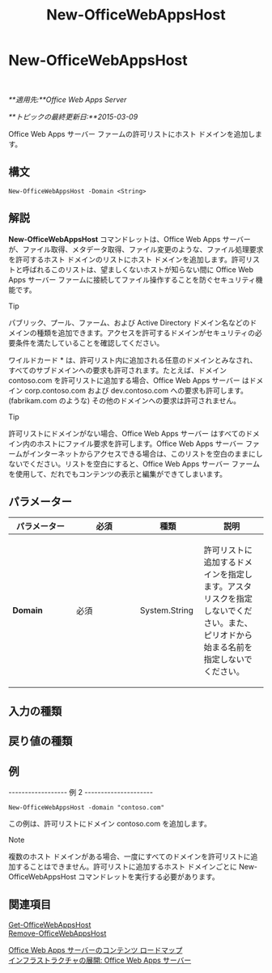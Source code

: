 ﻿---
title: New-OfficeWebAppsHost
TOCTitle: New-OfficeWebAppsHost
ms:assetid: f1d523ab-45c6-4e3c-b274-22c0d229a6a0
ms:mtpsurl: https://technet.microsoft.com/ja-jp/library/JJ219459(v=office.15)
ms:contentKeyID: 48796459
ms.date: 12/18/2017
mtps_version: v=office.15
ms.translationtype: HT
---

# New-OfficeWebAppsHost

 

_**適用先:**Office Web Apps Server_

_**トピックの最終更新日:**2015-03-09_

Office Web Apps サーバー ファームの許可リストにホスト ドメインを追加します。

## 構文

    New-OfficeWebAppsHost -Domain <String>

## 解説

**New-OfficeWebAppsHost** コマンドレットは、Office Web Apps サーバー が、ファイル取得、メタデータ取得、ファイル変更のような、ファイル処理要求を許可するホスト ドメインのリストにホスト ドメインを追加します。許可リストと呼ばれるこのリストは、望ましくないホストが知らない間に Office Web Apps サーバー ファームに接続してファイル操作することを防ぐセキュリティ機能です。


> [!TIP]
> パブリック、プール、ファーム、および Active Directory ドメイン名などのドメインの種類を追加できます。アクセスを許可するドメインがセキュリティの必要条件を満たしていることを確認してください。



ワイルドカード \* は、許可リスト内に追加される任意のドメインとみなされ、すべてのサブドメインへの要求も許可されます。たとえば、ドメイン contoso.com を許可リストに追加する場合、Office Web Apps サーバー はドメイン corp.contoso.com および dev.contoso.com への要求も許可します。(fabrikam.com のような) その他のドメインへの要求は許可されません。


> [!TIP]
> 許可リストにドメインがない場合、Office Web Apps サーバー はすべてのドメイン内のホストにファイル要求を許可します。Office Web Apps サーバー ファームがインターネットからアクセスできる場合は、このリストを空白のままにしないでください。リストを空白にすると、Office Web Apps サーバー ファームを使用して、だれでもコンテンツの表示と編集ができてしまいます。



## パラメーター


<table>
<colgroup>
<col style="width: 25%" />
<col style="width: 25%" />
<col style="width: 25%" />
<col style="width: 25%" />
</colgroup>
<thead>
<tr class="header">
<th>パラメーター</th>
<th>必須</th>
<th>種類</th>
<th>説明</th>
</tr>
</thead>
<tbody>
<tr class="odd">
<td><p><strong>Domain</strong></p></td>
<td><p>必須</p></td>
<td><p>System.String</p></td>
<td><p>許可リストに追加するドメインを指定します。アスタリスクを指定しないでください。また、ピリオドから始まる名前を指定しないでください。</p></td>
</tr>
</tbody>
</table>


## 入力の種類

## 戻り値の種類

## 例

\------------------ 例 2 ---------------------

    New-OfficeWebAppsHost -domain "contoso.com"

この例は、許可リストにドメイン contoso.com を追加します。


> [!NOTE]
> 複数のホスト ドメインがある場合、一度にすべてのドメインを許可リストに追加することはできません。許可リストに追加するホスト ドメインごとに New-OfficeWebAppsHost コマンドレットを実行する必要があります。



## 関連項目


[Get-OfficeWebAppsHost](get-officewebappshost.md)  
[Remove-OfficeWebAppsHost](remove-officewebappshost.md)  


[Office Web Apps サーバーのコンテンツ ロードマップ](content-roadmap-for-office-web-apps-server.md)  
[インフラストラクチャの展開: Office Web Apps サーバー](deploy-the-infrastructure-office-web-apps-server.md)  
  

[](deploy-the-infrastructure-office-web-apps-server.md)

